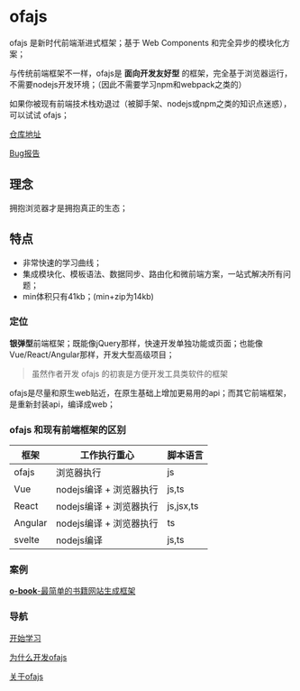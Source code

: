 # ofajs

ofajs 是新时代前端渐进式框架；基于 Web Components 和完全异步的模块化方案；

<!-- > **node+npm+webpack** 入门套装，都是伪渐进式 -->

与传统前端框架不一样，ofajs是 **面向开发友好型** 的框架，完全基于浏览器运行，不需要nodejs开发环境；（因此不需要学习npm和webpack之类的）

<!-- > **面向开发友好型**：没有额外的学习成本，开箱即用 -->

<!-- > 古董程序员的知识体系也能用上 -->

如果你被现有前端技术栈劝退过（被脚手架、nodejs或npm之类的知识点迷惑），可以试试 ofajs；

[仓库地址](https://github.com/kirakiray/ofa.js)

[Bug报告](https://github.com/kirakiray/ofa.js/issues)

## 理念

拥抱浏览器才是拥抱真正的生态；

## 特点

* 非常快速的学习曲线；
* 集成模块化、模板语法、数据同步、路由化和微前端方案，一站式解决所有问题；
* min体积只有41kb；(min+zip为14kb)

### 定位

**银弹型**前端框架；既能像jQuery那样，快速开发单独功能或页面；也能像Vue/React/Angular那样，开发大型高级项目；

> 虽然作者开发 ofajs 的初衷是方便开发工具类软件的框架

ofajs是尽量和原生web贴近，在原生基础上增加更易用的api；而其它前端框架，是重新封装api，编译成web；


### ofajs 和现有前端框架的区别

| 框架    | 工作执行重心            | 脚本语言  |
| ------- | ----------------------- | --------- |
| ofajs   | 浏览器执行              | js        |
| Vue     | nodejs编译 + 浏览器执行 | js,ts     |
| React   | nodejs编译 + 浏览器执行 | js,jsx,ts |
| Angular | nodejs编译 + 浏览器执行 | ts        |
| svelte  | nodejs编译              | js,ts     |

### 案例

[**o-book**-最简单的书籍网站生成框架](https://kirakiray.github.io/o-book/website/index.html)

### 导航

[开始学习](docs/chapter1/guide.md)

[为什么开发ofajs](docs/other/why_create_ofajs.md)

[关于ofajs](docs/other/believe_in_ofajs.md)